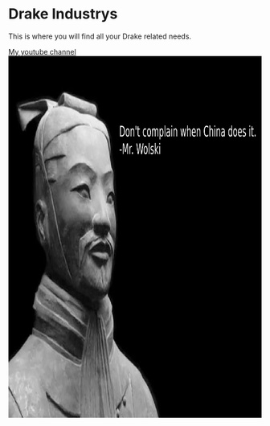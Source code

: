 <!DOCTYPE html>

<html>
<body>
  <h1>Drake Industrys</h1>
  <p>This is where you will find all your Drake related needs.</p>
  <a href="https://www.youtube.com/@BananaChicken769">My youtube channel</a>
  <img src="https://github.com/Denburrow/drake-industry/blob/main/quote.png" width="952" height="720"/>

</body>
</html>
